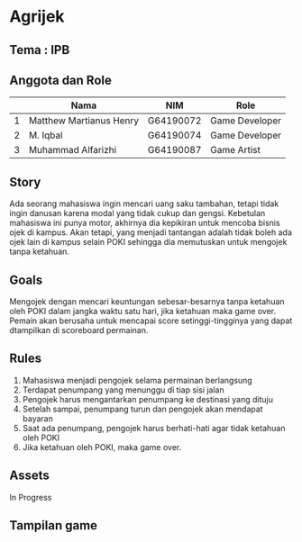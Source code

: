# Agrijek

## Tema : IPB

## Anggota dan Role 
|   | Nama                     | NIM          | Role            |
|---|--------------------------|--------------|-----------------|
| 1 | Matthew Martianus Henry  | G64190072    | Game Developer  |
| 2 | M. Iqbal                 | G64190074    | Game Developer  |
| 3 | Muhammad Alfarizhi       | G64190087    | Game Artist     | 

## Story 
Ada seorang mahasiswa ingin mencari uang saku tambahan, tetapi tidak ingin danusan karena modal yang tidak cukup dan gengsi.
Kebetulan mahasiswa ini punya motor, akhirnya dia kepikiran untuk mencoba bisnis ojek di kampus. Akan tetapi, yang menjadi tantangan adalah tidak boleh ada ojek lain di kampus selain POKI sehingga dia memutuskan untuk mengojek tanpa ketahuan.
     
## Goals 
Mengojek dengan mencari keuntungan sebesar-besarnya tanpa ketahuan oleh POKI dalam jangka waktu satu hari, jika ketahuan maka game over. Pemain akan berusaha        untuk mencapai score setinggi-tingginya yang dapat dtampilkan di scoreboard permainan.
     
## Rules 
  1. Mahasiswa menjadi pengojek selama permainan berlangsung
  2. Terdapat penumpang yang menunggu di tiap sisi jalan 
  3. Pengojek harus mengantarkan penumpang ke destinasi yang dituju
  4. Setelah sampai, penumpang turun dan pengojek akan mendapat bayaran
  5. Saat ada penumpang, pengojek harus berhati-hati agar tidak ketahuan oleh POKI
  6. Jika ketahuan oleh POKI, maka game over.

## Assets
In Progress
    
## Tampilan game
